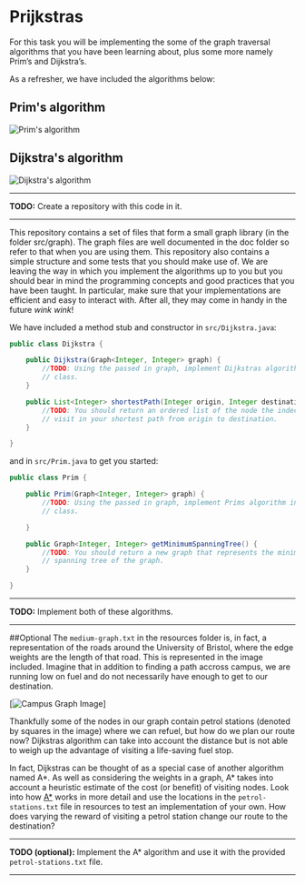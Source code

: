 # Prijkstras

For this task you will be implementing the some of the graph traversal algorithms that you have been learning about, plus some more namely Prim’s and Dijkstra’s.

As a refresher, we have included the algorithms below:

## Prim's algorithm

![Prim's algorithm](https://en.wikipedia.org/wiki/Prim%27s_algorithm)

## Dijkstra's algorithm

![Dijkstra's algorithm](https://en.wikipedia.org/wiki/Dijkstra%27s_algorithm)

***
**TODO:** Create a repository with this code in it.
***
This repository contains a set of files that form a small graph library (in the folder src/graph). The graph files are well documented in the doc folder so refer to that when you are using them. This repository also contains a simple structure and some tests that you should make use of. We are leaving the way in which you implement the algorithms up to you but you should bear in mind the programming concepts and good practices that you have been taught. In particular, make sure that your implementations are efficient and easy to interact with. After all, they may come in handy in the future *wink* *wink*!

We have included a method stub and constructor in `src/Dijkstra.java`:

```java
public class Dijkstra {

    public Dijkstra(Graph<Integer, Integer> graph) {
        //TODO: Using the passed in graph, implement Dijkstras algorithm in this
        // class.
    }

    public List<Integer> shortestPath(Integer origin, Integer destination) {
        //TODO: You should return an ordered list of the node the indecies you
        // visit in your shortest path from origin to destination.
    }

}
```

and in `src/Prim.java` to get you started:

```java
public class Prim {

    public Prim(Graph<Integer, Integer> graph) {
        //TODO: Using the passed in graph, implement Prims algorithm in this
        // class.

    }

    public Graph<Integer, Integer> getMinimumSpanningTree() {
        //TODO: You should return a new graph that represents the minimum
        // spanning tree of the graph.
    }

}
```
***
**TODO:** Implement both of these algorithms.
***

##Optional
The `medium-graph.txt` in the resources folder is, in fact,  a representation of the roads around the University of Bristol, where the edge weights are the length of that road. This is represented in the image included. Imagine that in addition to finding a path accross campus, we are running low on fuel and do not necessarily have enough to get to our destination.

[![Campus Graph Image](Map.png)]

Thankfully some of the nodes in our graph contain petrol stations (denoted by squares in the image) where we can refuel, but how do we plan our route now? Dijkstras algorithm can take into account the distance but is not able to weigh up the advantage of visiting a life-saving fuel stop.

In fact, Dijkstras can be thought of as a special case of another algorithm named A\*. As well as considering the weights in a graph, A* takes into account a heuristic estimate of the cost (or benefit) of visiting nodes. Look into how [A*](https://en.wikipedia.org/wiki/A*_search_algorithm) works in more detail and use the locations in the `petrol-stations.txt` file in resources to test an implementation of your own. How does varying the reward of visiting a petrol station change our route to the destination?
***
**TODO (optional):** Implement the A\* algorithm and use it with the provided `petrol-stations.txt` file.
***
